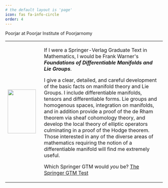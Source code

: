 ```yaml
---
# the default layout is 'page'
icon: fas fa-info-circle
order: 4
---
```


Poorjar at Poorjar Institute of Poorjarnomy

<table><tr><td><div style="width:100px"><img src="http://math.jhu.edu/~savitt/GTM/warner.jpg" width=90 height=140 alt=""></div></td><td><p>If I were a Springer-Verlag Graduate Text in Mathematics, I would be Frank Warner's <b><i>Foundations of Differentiable Manifolds and Lie Groups</i></b>.</p><p> I give a clear, detailed, and careful development of the basic facts on manifold theory and Lie Groups. I include differentiable manifolds, tensors and differentiable forms. Lie groups and homogenous spaces, integration on manifolds, and in addition provide a proof of the de Rham theorem via sheaf cohomology theory, and develop the local theory of elliptic operators culminating in a proof of the Hodge theorem.  Those interested in any of the diverse areas of mathematics requiring the notion of a differentiable manifold will find me extremely useful.  </p> <p>Which Springer GTM would <i>you</i> be?  <a href="http://math.jhu.edu/~savitt/GTM.html">The Springer GTM Test</a></p></td></tr></table>